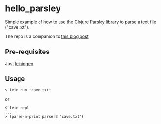 # hello_parsley

Simple example of how to use the Clojure [Parsley library](https://github.com/cgrand/parsley) to parse a text file ("cave.txt").

The repo is a companion to [this blog post](http://walkwithoutrhythm.net/blog/2012/12/29/parsing-is-fun-again/)

## Pre-requisites

Just [leiningen](https://github.com/technomancy/leiningen).


## Usage


    $ lein run "cave.txt"

or 

    $ lein repl
    ...
    > (parse-n-print parser3 "cave.txt")

